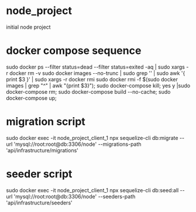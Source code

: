 # node_project
initial node project
# docker compose sequence
sudo docker ps --filter status=dead --filter status=exited -aq | sudo xargs -r docker rm -v
sudo docker images --no-trunc | sudo grep '<none>' | sudo awk '{ print $3 }' | sudo xargs -r docker rmi
sudo docker rmi -f $(sudo docker images | grep "^<none>" | awk "{print $3}"); sudo docker-compose kill; yes y |sudo docker-compose rm; sudo docker-compose build --no-cache; sudo docker-compose up;
# migration script
sudo docker exec -it node_project_client_1 npx sequelize-cli db:migrate --url 'mysql://root:root@db:3306/node' --migrations-path 'api/infrastructure/migrations'
# seeder script
sudo docker exec -it node_project_client_1 npx sequelize-cli db:seed:all --url 'mysql://root:root@db:3306/node' --seeders-path 'api/infrastructure/seeders'